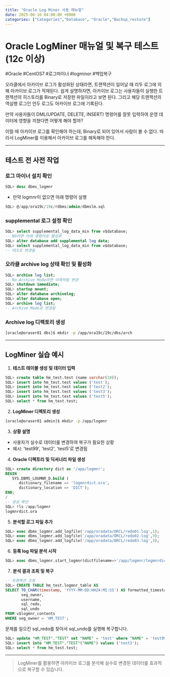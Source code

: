 ```yaml
---
title: "Oracle Log Miner 사용 매뉴얼"
date: 2025-06-16 04:00:00 +0900
categories: ["Categories","Database", "Oracle","Backup_restore"]
---
```


# Oracle LogMiner 매뉴얼 및 복구 테스트 (12c 이상)

#Oracle #CentOS7 #로그마이너 #logminor #백업복구

오라클에서 아카이브 로그가 활성화된 상태라면, 트랜잭션이 일어날 때 리두 로그에 의해 아카이브 로그가 적재된다. 쉽게 설명하자면, 아카이브 로그는 사용자들이 실행한 트랜잭션의 히스토리를 Binary로 저장한 파일이라고 보면 된다. 그리고 해당 트랜잭션의 역실행 로그인 언두 로그도 아카이브 로그에 기록된다.

만약 사용자들이 DML(UPDATE, DELETE, INSERT) 명령어를 잘못 입력하여 운영 데이터에 영향을 끼쳤다면 어떻게 해야 할까?

이럴 때 아카이브 로그를 확인해야 하는데, Binary로 되어 있어서 사람이 볼 수 없다. 따라서 LogMiner를 이용해서 아카이브 로그를 해독해야 한다.

---

## 테스트 전 사전 작업

### 로그 마이너 설치 확인
```sql
SQL> desc dbms_logmnr
```
- 만약 logmnr이 없으면 아래 명령어 실행
```sql
SQL> @/app/ora19c/19c/rdbms/admin/dbmslm.sql
```

### supplemental 로그 설정 확인
```sql
SQL> select supplemental_log_data_min from v$database;
-- NO라면 아래 명령어로 활성화
SQL> alter database add supplemental log data;
SQL> select supplemental_log_data_min from v$database;
-- YES로 변경됨
```

### 오라클 archive log 상태 확인 및 활성화
```sql
SQL> archive log list;
-- No Archive Mode라면 아래처럼 변경
SQL> shutdown immediate;
SQL> startup mount;
SQL> alter database archivelog;
SQL> alter database open;
SQL> archive log list;
-- Archive Mode로 변경됨
```

### Archive log 디렉토리 생성
```bash
[oracle@oraser01 dbs]$ mkdir -p /app/ora19c/19c/dbs/arch
```

---

## LogMiner 실습 예시

1. **테스트 테이블 생성 및 데이터 입력**
```sql
SQL> create table hm_test.test (name varchar(10));
SQL> insert into hm_test.test values ('test');
SQL> insert into hm_test.test values ('test2');
SQL> insert into hm_test.test values ('test3');
SQL> insert into hm_test.test values ('test5');
SQL> select * from hm_test.test;
```

2. **LogMiner 디렉토리 생성**
```bash
[oracle@oraser01 admin]$ mkdir -p /app/logmnr
```

3. **상황 설명**
- 사용자가 실수로 데이터를 변경하여 복구가 필요한 상황
- 예시: 'test99', 'test2', 'test5'로 변경됨

4. **Oracle 디렉토리 및 딕셔너리 파일 생성**
```sql
SQL> create directory dict as '/app/logmnr';
BEGIN
   SYS.DBMS_LOGMNR_D.build (
      dictionary_filename => 'logmnrdict.ora',
      dictionary_location => 'DICT');
END;
/
-- 생성 확인
SQL> !ls /app/logmnr
logmnrdict.ora
```

5. **분석할 로그 파일 추가**
```sql
SQL> exec dbms_logmnr.add_logfile('/app/oradata/ORCL/redo01.log',1);
SQL> exec dbms_logmnr.add_logfile('/app/oradata/ORCL/redo02.log',3);
SQL> exec dbms_logmnr.add_logfile('/app/oradata/ORCL/redo03.log',3);
```

6. **등록 log 파일 분석 시작**
```sql
SQL> exec dbms_logmnr.start_logmnr(dictfilename=>'/app/logmnr/logmnrdict.ora');
```

7. **분석 결과 조회 및 복구**
```sql
-- 트랜잭션 조회
SQL> CREATE TABLE hm_test.logmnr_table AS
SELECT TO_CHAR(timestamp, 'YYYY-MM-DD:HH24:MI:SS') AS formatted_timestamp,
       seg_owner,
       username,
       sql_redo,
       sql_undo
FROM v$logmnr_contents
WHERE seg_owner = 'HM_TEST';
```

문제를 일으킨 sql_redo를 찾아서 sql_undo를 실행해 복구합니다.

```sql
SQL> update "HM_TEST"."TEST" set "NAME" = 'test' where "NAME" = 'test99' ;
SQL> insert into "HM_TEST"."TEST"("NAME") values ('test3');
SQL> select * from hm_test.test;
```

---

> LogMiner를 활용하면 아카이브 로그를 분석해 실수로 변경된 데이터를 효과적으로 복구할 수 있습니다. 
